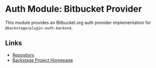 # Auth Module: Bitbucket Provider

This module provides an Bitbucket.org auth provider implementation for `@backstage/plugin-auth-backend`.

## Links

- [Repository](https://github.com/backstage/backstage/tree/master/plugins/auth-backend-module-bitbucket-provider)
- [Backstage Project Homepage](https://backstage.io)
